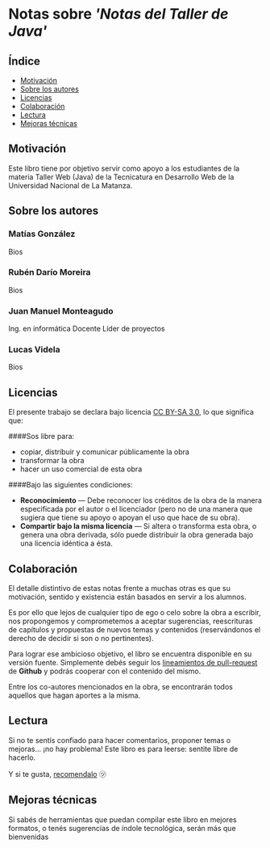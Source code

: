 # Notas sobre *'Notas del Taller de Java'*

## Índice

* [Motivación](#motivacion)
* [Sobre los autores](#about)
* [Licencias](#licencias)
* [Colaboración](#colaboracion)
* [Lectura](#lectura)
* [Mejoras técnicas](#mejoras)

## <a name="motivacion"/>Motivación
Este libro tiene por objetivo servir como apoyo a los estudiantes de la materia Taller Web (Java) de la Tecnicatura en Desarrollo Web de la Universidad Nacional de La Matanza.

## <a name="about"/>Sobre los autores

### Matías González
Bios

### Rubén Darío Moreira
Bios

### Juan Manuel Monteagudo
Ing. en informática
Docente
Líder de proyectos

### Lucas Videla
Bios

## <a name="licencias"/>Licencias
El presente trabajo se declara bajo licencia [CC BY-SA 3.0](http://creativecommons.org/licenses/by-sa/3.0/es/), lo que significa que:

####Sos libre para:

* copiar, distribuir y comunicar públicamente la obra
* transformar la obra
* hacer un uso comercial de esta obra

####Bajo las siguientes condiciones:

* **Reconocimiento** — Debe reconocer los créditos de la obra de la manera especificada por el autor o el licenciador (pero no de una manera que sugiera que tiene su apoyo o apoyan el uso que hace de su obra).
* **Compartir bajo la misma licencia** — Si altera o transforma esta obra, o genera una obra derivada, sólo puede distribuir la obra generada bajo una licencia idéntica a ésta.

## <a name="colaboracion"/>Colaboración
El detalle distintivo de estas notas frente a muchas otras es que su motivación, sentido y existencia están basados en servir a los alumnos.

Es por ello que lejos de cualquier tipo de ego o celo sobre la obra a escribir, nos propongemos y comprometemos a aceptar sugerencias, reescrituras de capítulos y propuestas de nuevos temas y contenidos (reservándonos el derecho de decidir si son o no pertinentes).

Para lograr ese ambicioso objetivo, el libro se encuentra disponible en su versión fuente. Simplemente debés seguir los [lineamientos de pull-request](https://help.github.com/articles/using-pull-requests) de **Github** y podrás cooperar con el contenido del mismo.

Entre los co-autores mencionados en la obra, se encontrarán todos aquellos que hagan aportes a la misma.

## <a name="lectura"/>Lectura
Si no te sentís confiado para hacer comentarios, proponer temas o mejoras... ¡no hay problema! Este libro es para leerse: sentite libre de hacerlo.

Y si te gusta, [recomendalo](https://twitter.com/intent/tweet?text=%22Conjuros+modernos%22%2C+un+libro+de+programaci%C3%B3n+abierto+y+colaborativo+para+estudiantes+%2Fcc+%40luke_ar) ㋡

## <a name="mejoras"/>Mejoras técnicas
Si sabés de herramientas que puedan compilar este libro en mejores formatos, o tenés sugerencias de índole tecnológica, serán más que bienvenidas
